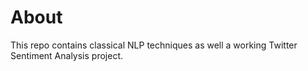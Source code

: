# About
 This repo contains classical NLP techniques as well a working Twitter Sentiment Analysis project.
 
